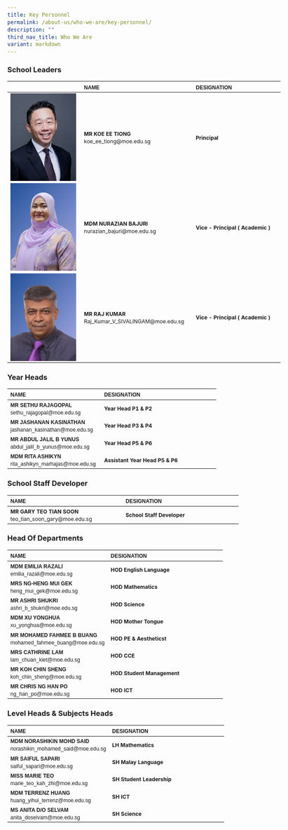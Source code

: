 ```yaml
---
title: Key Personnel
permalink: /about-us/who-we-are/key-personnel/
description: ""
third_nav_title: Who We Are
variant: markdown
---
```

### **School Leaders**
<table border="0" cellpadding="0" cellspacing="0" style="width:624px">
<thead>
		<tr>
			<th scope="col" style="text-align:left; width:249px"><span style="font-size:12px"><span style="font-family:Arial,Helvetica,sans-serif"></span></span></th>
			<th scope="col" style="text-align:left; width:249px"><span style="font-size:12px"><span style="font-family:Arial,Helvetica,sans-serif">NAME</span></span></th>
			<th scope="col" style="text-align:left; width:251px"><span style="font-size:12px"><span style="font-family:Arial,Helvetica,sans-serif">DESIGNATION</span></span></th>
		</tr>
	</thead>
<tbody>
		<tr>
			<td style="width:106px"><span style="font-size:12px"><span style="font-family:Arial,Helvetica,sans-serif"><img align="left" style="width:150px" src="/images/SY5_3313___Headshot.jpg"></span></span></td>
			<td style="width:106px"><span style="font-size:12px"><strong>MR KOE EE TIONG</strong><br>koe_ee_tiong@moe.edu.sg</span></td>
			<td style="width:106px"><span style="font-size:12px"><strong>Principal</strong> </span></td>
</tr><tr>
	<td style="width:106px"><span style="font-size:12px"><span style="font-family:Arial,Helvetica,sans-serif"><img align="left" style="width:150px" src="/images/new_mdm_azian.png"></span></span></td>
			<td style="width:106px"><span style="font-size:12px"><strong>MDM NURAZIAN BAJURI</strong><br>nurazian_bajuri@moe.edu.sg</span></td>
	<td style="width:106px"><span style="font-size:12px"><strong>Vice - Principal ( Academic )</strong> </span></td>
	</tr><tr>
	<td style="width:106px"><span style="font-size:12px"><span style="font-family:Arial,Helvetica,sans-serif"><img align="left" style="width:150px" src="/images/new_mr_raj.png"></span></span></td>
			<td style="width:106px"><span style="font-size:12px"><strong>MR RAJ KUMAR</strong><br>Raj_Kumar_V_SIVALINGAM@moe.edu.sg</span></td>
	<td style="width:106px"><span style="font-size:12px"><strong>Vice - Principal ( Academic )</strong> </span></td>
	</tr><tr>
	</tr><tr>
		</tr></tbody></table>
		
### 		**Year Heads**
<table border="0" cellpadding="0" cellspacing="0" style="width:624px">
<thead>
		<tr>
			<th scope="col" style="text-align:left; width:200px"><span style="font-size:12px"><span style="font-family:Arial,Helvetica,sans-serif">NAME</span></span></th>
			<th scope="col" style="text-align:left; width:249px"><span style="font-size:12px"><span style="font-family:Arial,Helvetica,sans-serif">DESIGNATION</span></span></th>
		</tr>
	</thead>
<tbody>
		<tr>
	<td style="width:106px"><span style="font-size:12px"><span style="font-family:Arial,Helvetica,sans-serif"><strong>MR SETHU RAJAGOPAL</strong><br>sethu_rajagopal@moe.edu.sg</span></span></td>
			<td style="width:106px"><span style="font-size:12px"><strong>Year Head P1 &amp; P2 </strong></span></td>
	</tr><tr>
	</tr><tr>
			</tr><tr><td style="width:106px"><span style="font-size:12px"><span style="font-family:Arial,Helvetica,sans-serif"><strong>MR JASHANAN KASINATHAN</strong><br>jashanan_kasinathan@moe.edu.sg</span></span></td>
			<td style="width:106px"><span style="font-size:12px"><strong>Year Head P3 &amp; P4</strong></span></td>
	</tr><tr>
		</tr><tr><td style="width:106px"><span style="font-size:12px"><span style="font-family:Arial,Helvetica,sans-serif"><strong>MR ABDUL JALIL B YUNUS</strong><br>abdul_jalil_b_yunus@moe.edu.sg</span></span></td>
			<td style="width:106px"><span style="font-size:12px"><strong>Year Head P5 &amp; P6</strong></span></td>
	</tr><tr>
	</tr><tr><td style="width:106px"><span style="font-size:12px"><span style="font-family:Arial,Helvetica,sans-serif"><strong>MDM RITA ASHIKYN</strong><br>rita_ashikyn_marhajas@moe.edu.sg</span></span></td>
			<td style="width:106px"><span style="font-size:12px"><strong>Assistant Year Head P5 &amp; P6</strong></span></td>
	</tr><tr>
		</tr></tbody></table>
		
### 		**School Staff Developer**
<table border="0" cellpadding="0" cellspacing="0" style="width:624px">
	<thead>
		<tr>
			<th scope="col" style="text-align:left; width:249px"><span style="font-size:12px"><span style="font-family:Arial,Helvetica,sans-serif">NAME</span></span></th>
			<th scope="col" style="text-align:left; width:251px"><span style="font-size:12px"><span style="font-family:Arial,Helvetica,sans-serif">DESIGNATION </span></span></th>
</tr>
	</thead>
	<tbody>
		<tr>
			<td style="width:249px"><span style="font-size:12px"><strong>MR GARY TEO TIAN SOON</strong><br>
			teo_tian_soon_gary@moe.edu.sg</span></td>
			<td style="width:251px"><span style="font-size:12px"><strong>School Staff Developer</strong></span></td>
			</tr><tr>
		</tr>
			</tbody>
</table>

### **Head Of Departments**
<table border="0" cellpadding="0" cellspacing="0" style="width:624px">
<thead>
		<tr>
			<th scope="col" style="text-align:left; width:200px"><span style="font-size:12px"><span style="font-family:Arial,Helvetica,sans-serif">NAME</span></span></th>
			<th scope="col" style="text-align:left; width:249px"><span style="font-size:12px"><span style="font-family:Arial,Helvetica,sans-serif">DESIGNATION</span></span></th>
		</tr>
	</thead>
<tbody>
		<tr>
	<td style="width:106px"><span style="font-size:12px"><span style="font-family:Arial,Helvetica,sans-serif"><strong>MDM EMILIA RAZALI</strong><br>emilia_razali@moe.edu.sg</span></span></td>
			<td style="width:106px"><span style="font-size:12px"><strong>HOD English Language</strong></span></td>
	</tr><tr>
	</tr><tr>
			</tr><tr><td style="width:106px"><span style="font-size:12px"><span style="font-family:Arial,Helvetica,sans-serif"><strong>MRS NG-HENG MUI GEK</strong><br>heng_mui_gek@moe.edu.sg</span></span></td>
			<td style="width:106px"><span style="font-size:12px"><strong>HOD Mathematics</strong></span></td>
	</tr><tr>
		</tr><tr><td style="width:106px"><span style="font-size:12px"><span style="font-family:Arial,Helvetica,sans-serif"><strong>MR ASHRI SHUKRI</strong><br>ashri_b_shukri@moe.edu.sg</span></span></td>
			<td style="width:106px"><span style="font-size:12px"><strong>HOD Science</strong></span></td>
	</tr><tr>
	</tr><tr>
		</tr><tr><td style="width:106px"><span style="font-size:12px"><span style="font-family:Arial,Helvetica,sans-serif"><strong>MDM XU YONGHUA</strong><br>xu_yonghua@moe.edu.sg</span></span></td>
			<td style="width:106px"><span style="font-size:12px"><strong>HOD Mother Tongue</strong></span></td>
	</tr><tr>
	</tr><tr><td style="width:106px"><span style="font-size:12px"><span style="font-family:Arial,Helvetica,sans-serif"><strong>MR MOHAMED FAHMEE B BUANG</strong><br>mohamed_fahmee_buang@moe.edu.sg</span></span></td>
			<td style="width:106px"><span style="font-size:12px"><strong>HOD PE &amp; Aestheticst</strong></span></td>
	</tr><tr>
	</tr><tr><td style="width:106px"><span style="font-size:12px"><span style="font-family:Arial,Helvetica,sans-serif"><strong>MRS CATHRINE LAM</strong><br>lam_chuan_kiet@moe.edu.sg</span></span></td>
			<td style="width:106px"><span style="font-size:12px"><strong>HOD CCE</strong></span></td>
	</tr><tr>
		</tr><tr><td style="width:106px"><span style="font-size:12px"><span style="font-family:Arial,Helvetica,sans-serif"><strong>MR KOH CHIN SHENG</strong><br>koh_chin_sheng@moe.edu.sg</span></span></td>
			<td style="width:106px"><span style="font-size:12px"><strong>HOD Student Management</strong></span></td>
	</tr><tr>
	</tr><tr>
		</tr><tr><td style="width:106px"><span style="font-size:12px"><span style="font-family:Arial,Helvetica,sans-serif"><strong>MR CHRIS NG HAN PO</strong><br>ng_han_po@moe.edu.sg</span></span></td>
			<td style="width:106px"><span style="font-size:12px"><strong>HOD ICT</strong></span></td>
	</tr><tr>
	</tr>
		</tbody></table>
		
### **Level Heads &amp; Subjects Heads**
<table border="0" cellpadding="0" cellspacing="0" style="width:624px">
<thead>
		<tr>
			<th scope="col" style="text-align:left; width:200px"><span style="font-size:12px"><span style="font-family:Arial,Helvetica,sans-serif">NAME</span></span></th>
			<th scope="col" style="text-align:left; width:249px"><span style="font-size:12px"><span style="font-family:Arial,Helvetica,sans-serif">DESIGNATION</span></span></th>
		</tr>
	</thead>
<tbody>
		<tr>
	<td style="width:106px"><span style="font-size:12px"><span style="font-family:Arial,Helvetica,sans-serif"><strong>MDM NORASHIKIN MOHD SAID</strong><br>norashikin_mohamed_said@moe.edu.sg</span></span></td>
			<td style="width:106px"><span style="font-size:12px"><strong>LH Mathematics</strong></span></td>
	</tr><tr>
	</tr><tr>
			</tr><tr><td style="width:106px"><span style="font-size:12px"><span style="font-family:Arial,Helvetica,sans-serif"><strong>MR SAIFUL SAPARI</strong><br>saiful_sapari@moe.edu.sg</span></span></td>
			<td style="width:106px"><span style="font-size:12px"><strong>SH Malay Language</strong></span></td>
	</tr><tr>
		</tr><tr><td style="width:106px"><span style="font-size:12px"><span style="font-family:Arial,Helvetica,sans-serif"><strong>MISS MARIE TEO</strong><br>marie_teo_kah_zhi@moe.edu.sg</span></span></td>
			<td style="width:106px"><span style="font-size:12px"><strong>SH Student Leadership</strong></span></td>
	</tr><tr>
	</tr><tr><td style="width:106px"><span style="font-size:12px"><span style="font-family:Arial,Helvetica,sans-serif"><strong>MDM TERRENZ HUANG</strong><br>huang_yihui_terrenz@moe.edu.sg</span></span></td>
			<td style="width:106px"><span style="font-size:12px"><strong>SH ICT</strong></span></td>
	</tr><tr>
	</tr><tr><td style="width:106px"><span style="font-size:12px"><span style="font-family:Arial,Helvetica,sans-serif"><strong>MS ANITA D/O SELVAM</strong><br>anita_doselvam@moe.edu.sg</span></span></td>
			<td style="width:106px"><span style="font-size:12px"><strong>SH Science</strong></span></td>
	</tr><tr>
	</tr><tr>
		</tr></tbody></table>
